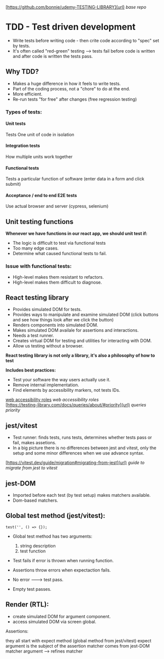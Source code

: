 [https://github.com/bonnie/udemy-TESTING-LIBRARY](url)  *base repo*

# TDD - Test driven development

- Write tests before writing code - then crite code according to "spec" set by tests.
- It's often called "red-green" testing --> tests fail before code is written and after code is written the tests pass.

## Why TDD?

   - Makes a huge difference in how it feels to write tests.
   - Part of the coding process, not a "chore" to do at the end.
   - More efficient.
   - Re-run tests "for free" after changes (free regression testing)

   ### Types of tests:

   #### Unit tests
   Tests One unit of code in isolation

   #### Integration tests
   How multiple units work together

   #### Functional tests
   Tests a particular function of software (enter data in a form and click submit)

   #### Acceptance / end to end E2E tests
   Use actual browser and server (cypress, selenium)

   ## Unit testing functions
   **Whenever we have functions in our react app, we should unit test if:**
   -  The logic is difficult to test via functional tests
   -  Too many edge cases.
   -  Determine what caused functional tests to fail.
 
   ### Issue with functional tests:
   - High-level makes them resistant to refactors.
   - High-level makes them difficult to diagnose.
  
## React testing library

  - Provides simulated DOM for tests.
  - Provides ways to manipulate and examine simulated DOM (click buttons and see how things look after we click the button)
  - Renders components into simulated DOM.
  - Makes simulated DOM availale for assertions and interactions.
  - Needs a test runner.
  - Creates virtual DOM for testing and utilities for interacting with DOM.
  - Allow us testing without a browser.

  **React testing library is not only a library, it's also a philosophy of how to test**

  **Includes best practices:**
  - Test your software the way users actually use it.
  - Remove internal implementation.
  - Find elements by accessibility markers, not tests IDs.

  [web accessibility roles](https://developer.mozilla.org/en-US/docs/Web/Accessibility/ARIA/ARIA_Techniques#roles)  *web accessibility roles*  
  [https://testing-library.com/docs/queries/about/#priority](url)  *queries priority*

## jest/vitest

  - Test runner: finds tests, runs tests, determines whether tests pass or fail, makes assetions.
  - In a big picture there is no differences between jest and vitest, only the setup  and some minor differences when we use advance syntax.

  [https://vitest.dev/guide/migration#migrating-from-jest](url)  *guide to migrate from jest to vitest*

##  jest-DOM

  - Imported before each test (by test setup) makes matchers available.
  - Dom-based matchers.

## Global test method (jest/vitest):

  `test('', () => {});`

  - Global test method has two arguments:
    1. string description
    2. test function

  - Test fails if error is thrown when running function.
  - Assertions throw errors when expectaction fails.
  - No error ---> test pass.
  - Empty test passes.

## Render (RTL):
  - create simulated DOM for argument component.
  - access simulated DOM via screen global.

Assertions:

they all start with expect method (global method from jest/vitest)
expect argument is the subject of the assertion 
matcher comes from jest-DOM
matcher argument --> refines matcher








